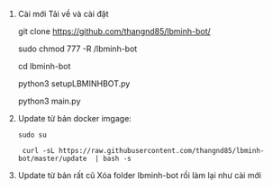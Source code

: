 1. Cài mới
Tải về và cài đặt

    git clone https://github.com/thangnd85/lbminh-bot/ 
    
    sudo chmod 777 -R /lbminh-bot 
    
    cd lbminh-bot 
    
    python3 setupLBMINHBOT.py 
    
    python3 main.py 


2. Update từ bản docker imgage: 

       sudo su 
      
        curl -sL https://raw.githubusercontent.com/thangnd85/lbminh-bot/master/update  | bash -s

3. Update từ bản rất cũ
Xóa folder lbminh-bot rồi làm lại như cài mới


